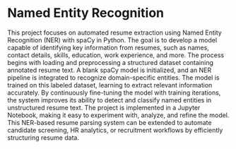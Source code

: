 # Named Entity Recognition

This project focuses on automated resume extraction using Named Entity Recognition (NER) with spaCy in Python. The goal is to develop a model capable of identifying key information from resumes, such as names, contact details, skills, education, work experience, and more. The process begins with loading and preprocessing a structured dataset containing annotated resume text. A blank spaCy model is initialized, and an NER pipeline is integrated to recognize domain-specific entities. The model is trained on this labeled dataset, learning to extract relevant information accurately. By continuously fine-tuning the model with training iterations, the system improves its ability to detect and classify named entities in unstructured resume text. The project is implemented in a Jupyter Notebook, making it easy to experiment with, analyze, and refine the model. This NER-based resume parsing system can be extended to automate candidate screening, HR analytics, or recruitment workflows by efficiently structuring resume data.
